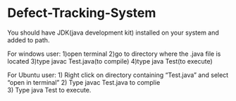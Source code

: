 # Defect-Tracking-System

You should have JDK(java development kit) installed on your system and added to path.

For windows user:
1)open terminal 
2)go to directory where the .java file is located
3)type javac Test.java(to compile)
4)type java Test(to execute)

For Ubuntu user:
    1) Right click on directory containing “Test.java” and select “open in terminal” 
    2) Type javac Test.java to complie    
    3) Type java Test to execute.
